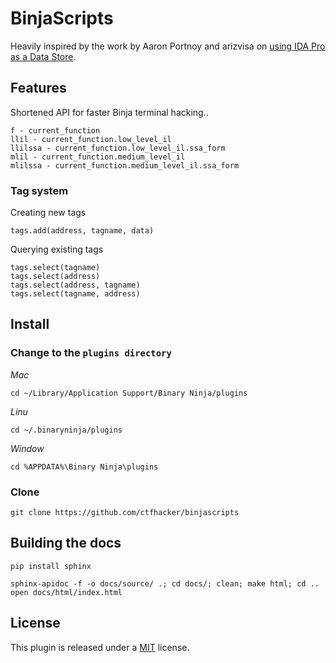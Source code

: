 # BinjaScripts

Heavily inspired by the work by Aaron Portnoy and arizvisa on [using IDA Pro as a Data Store](https://www.youtube.com/watch?v=A4yXdir_59E#).

## Features

Shortened API for faster Binja terminal hacking..

```
f - current_function
llil - current_function.low_level_il
llilssa - current_function.low_level_il.ssa_form
mlil - current_function.medium_level_il
mlilssa - current_function.medium_level_il.ssa_form
```

### Tag system

Creating new tags

```
tags.add(address, tagname, data)
```

Querying existing tags

```
tags.select(tagname)
tags.select(address)
tags.select(address, tagname)
tags.select(tagname, address)
```

## Install

### Change to the `plugins directory`

*Mac*

```
cd ~/Library/Application Support/Binary Ninja/plugins
```

*Linu*

```
cd ~/.binaryninja/plugins
```

*Window*

```
cd %APPDATA%\Binary Ninja\plugins
```

### Clone

```
git clone https://github.com/ctfhacker/binjascripts
```

## Building the docs

```
pip install sphinx
```

```
sphinx-apidoc -f -o docs/source/ .; cd docs/; clean; make html; cd ..
open docs/html/index.html
```

## License

This plugin is released under a [MIT](LICENSE) license.
